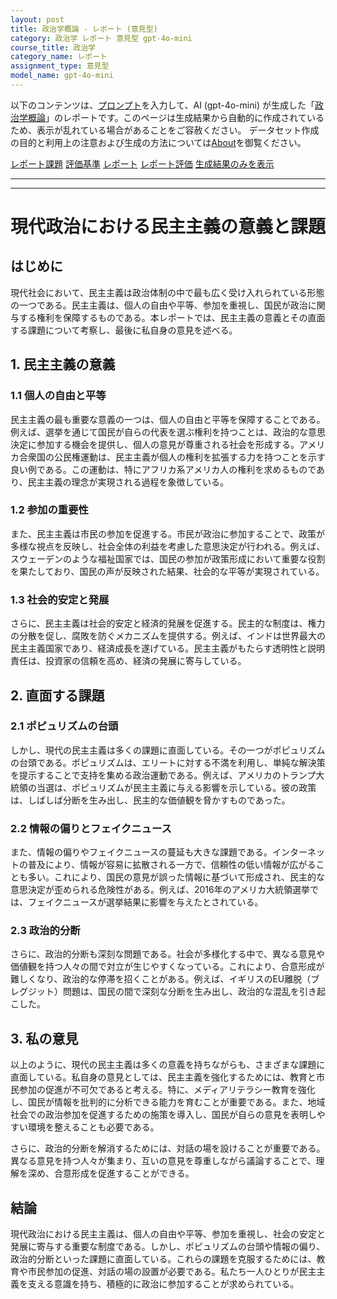 ```yaml
---
layout: post
title: 政治学概論 - レポート (意見型)
category: 政治学 レポート 意見型 gpt-4o-mini
course_title: 政治学
category_name: レポート
assignment_type: 意見型
model_name: gpt-4o-mini
---
```


以下のコンテンツは、[プロンプト](https://github.com/takedatoshiyuki/synthetic_assignments/tree/main/generated/政治学/gpt-4o-mini/prompt_レポート-意見型.md)を入力して、AI (gpt-4o-mini) が生成した「[政治学概論](/contents/政治学/)」のレポートです。このページは生成結果から自動的に作成されているため、表示が乱れている場合があることをご容赦ください。
データセット作成の目的と利用上の注意および生成の方法については[About](/About)を御覧ください。

[レポート課題](../レポート課題-意見型)
[評価基準](../評価基準-意見型)
[レポート](../レポート-意見型)
[レポート評価](../レポート評価-意見型)
[生成結果のみを表示](https://github.com/takedatoshiyuki/synthetic_assignments/tree/main/generated/政治学/gpt-4o-mini/レポート-意見型.md)
  

***
***
  
# 現代政治における民主主義の意義と課題

## はじめに

現代社会において、民主主義は政治体制の中で最も広く受け入れられている形態の一つである。民主主義は、個人の自由や平等、参加を重視し、国民が政治に関与する権利を保障するものである。本レポートでは、民主主義の意義とその直面する課題について考察し、最後に私自身の意見を述べる。

## 1. 民主主義の意義

### 1.1 個人の自由と平等

民主主義の最も重要な意義の一つは、個人の自由と平等を保障することである。例えば、選挙を通じて国民が自らの代表を選ぶ権利を持つことは、政治的な意思決定に参加する機会を提供し、個人の意見が尊重される社会を形成する。アメリカ合衆国の公民権運動は、民主主義が個人の権利を拡張する力を持つことを示す良い例である。この運動は、特にアフリカ系アメリカ人の権利を求めるものであり、民主主義の理念が実現される過程を象徴している。

### 1.2 参加の重要性

また、民主主義は市民の参加を促進する。市民が政治に参加することで、政策が多様な視点を反映し、社会全体の利益を考慮した意思決定が行われる。例えば、スウェーデンのような福祉国家では、国民の参加が政策形成において重要な役割を果たしており、国民の声が反映された結果、社会的な平等が実現されている。

### 1.3 社会的安定と発展

さらに、民主主義は社会的安定と経済的発展を促進する。民主的な制度は、権力の分散を促し、腐敗を防ぐメカニズムを提供する。例えば、インドは世界最大の民主主義国家であり、経済成長を遂げている。民主主義がもたらす透明性と説明責任は、投資家の信頼を高め、経済の発展に寄与している。

## 2. 直面する課題

### 2.1 ポピュリズムの台頭

しかし、現代の民主主義は多くの課題に直面している。その一つがポピュリズムの台頭である。ポピュリズムは、エリートに対する不満を利用し、単純な解決策を提示することで支持を集める政治運動である。例えば、アメリカのトランプ大統領の当選は、ポピュリズムが民主主義に与える影響を示している。彼の政策は、しばしば分断を生み出し、民主的な価値観を脅かすものであった。

### 2.2 情報の偏りとフェイクニュース

また、情報の偏りやフェイクニュースの蔓延も大きな課題である。インターネットの普及により、情報が容易に拡散される一方で、信頼性の低い情報が広がることも多い。これにより、国民の意見が誤った情報に基づいて形成され、民主的な意思決定が歪められる危険性がある。例えば、2016年のアメリカ大統領選挙では、フェイクニュースが選挙結果に影響を与えたとされている。

### 2.3 政治的分断

さらに、政治的分断も深刻な問題である。社会が多様化する中で、異なる意見や価値観を持つ人々の間で対立が生じやすくなっている。これにより、合意形成が難しくなり、政治的な停滞を招くことがある。例えば、イギリスのEU離脱（ブレグジット）問題は、国民の間で深刻な分断を生み出し、政治的な混乱を引き起こした。

## 3. 私の意見

以上のように、現代の民主主義は多くの意義を持ちながらも、さまざまな課題に直面している。私自身の意見としては、民主主義を強化するためには、教育と市民参加の促進が不可欠であると考える。特に、メディアリテラシー教育を強化し、国民が情報を批判的に分析できる能力を育むことが重要である。また、地域社会での政治参加を促進するための施策を導入し、国民が自らの意見を表明しやすい環境を整えることも必要である。

さらに、政治的分断を解消するためには、対話の場を設けることが重要である。異なる意見を持つ人々が集まり、互いの意見を尊重しながら議論することで、理解を深め、合意形成を促進することができる。

## 結論

現代政治における民主主義は、個人の自由や平等、参加を重視し、社会の安定と発展に寄与する重要な制度である。しかし、ポピュリズムの台頭や情報の偏り、政治的分断といった課題に直面している。これらの課題を克服するためには、教育や市民参加の促進、対話の場の設置が必要である。私たち一人ひとりが民主主義を支える意識を持ち、積極的に政治に参加することが求められている。
